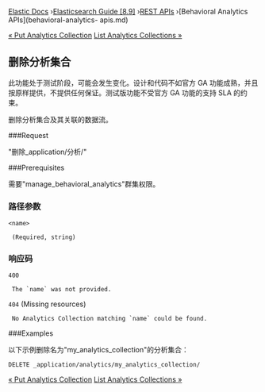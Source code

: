 

[Elastic Docs](/guide/) ›[Elasticsearch Guide [8.9]](index.md) ›[REST
APIs](rest-apis.md) ›[Behavioral Analytics APIs](behavioral-analytics-
apis.md)

[« Put Analytics Collection](put-analytics-collection.md) [List Analytics
Collections »](list-analytics-collection.md)

## 删除分析集合

此功能处于测试阶段，可能会发生变化。设计和代码不如官方 GA 功能成熟，并且按原样提供，不提供任何保证。测试版功能不受官方 GA 功能的支持 SLA 的约束。

删除分析集合及其关联的数据流。

###Request

"删除_application/分析/<name>"

###Prerequisites

需要"manage_behavioral_analytics"群集权限。

### 路径参数

`<name>`

     (Required, string) 

### 响应码

`400`

     The `name` was not provided. 
`404` (Missing resources)

     No Analytics Collection matching `name` could be found. 

###Examples

以下示例删除名为"my_analytics_collection"的分析集合：

    
    
    DELETE _application/analytics/my_analytics_collection/

[« Put Analytics Collection](put-analytics-collection.md) [List Analytics
Collections »](list-analytics-collection.md)
